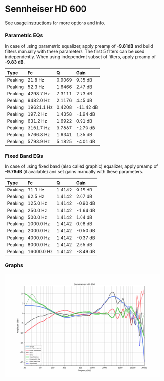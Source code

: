 # Sennheiser HD 600
See [usage instructions](https://github.com/jaakkopasanen/AutoEq#usage) for more options and info.

### Parametric EQs
In case of using parametric equalizer, apply preamp of **-9.81dB** and build filters manually
with these parameters. The first 5 filters can be used independently.
When using independent subset of filters, apply preamp of **-9.83 dB**.

| Type    | Fc         |      Q | Gain      |
|:--------|:-----------|:-------|:----------|
| Peaking | 21.8 Hz    | 0.9069 | 9.35 dB   |
| Peaking | 52.3 Hz    | 1.6466 | 2.47 dB   |
| Peaking | 4298.7 Hz  | 7.3111 | 2.73 dB   |
| Peaking | 9482.0 Hz  | 2.1176 | 4.45 dB   |
| Peaking | 19621.1 Hz | 0.4208 | -11.42 dB |
| Peaking | 197.2 Hz   | 1.4358 | -1.94 dB  |
| Peaking | 631.2 Hz   | 1.6922 | 0.91 dB   |
| Peaking | 3161.7 Hz  | 3.7887 | -2.70 dB  |
| Peaking | 5766.8 Hz  | 1.6341 | 1.85 dB   |
| Peaking | 5793.9 Hz  | 5.1825 | -4.01 dB  |

### Fixed Band EQs
In case of using fixed band (also called graphic) equalizer, apply preamp of **-9.76dB**
(if available) and set gains manually with these parameters.

| Type    | Fc         |      Q | Gain     |
|:--------|:-----------|:-------|:---------|
| Peaking | 31.3 Hz    | 1.4142 | 9.15 dB  |
| Peaking | 62.5 Hz    | 1.4142 | 2.07 dB  |
| Peaking | 125.0 Hz   | 1.4142 | -0.90 dB |
| Peaking | 250.0 Hz   | 1.4142 | -1.64 dB |
| Peaking | 500.0 Hz   | 1.4142 | 1.04 dB  |
| Peaking | 1000.0 Hz  | 1.4142 | 0.08 dB  |
| Peaking | 2000.0 Hz  | 1.4142 | -0.50 dB |
| Peaking | 4000.0 Hz  | 1.4142 | -0.37 dB |
| Peaking | 8000.0 Hz  | 1.4142 | 2.65 dB  |
| Peaking | 16000.0 Hz | 1.4142 | -8.49 dB |

### Graphs
![](./Sennheiser%20HD%20600.png)